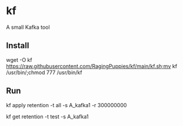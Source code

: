 # kf
A small Kafka tool

## Install
wget -O kf https://raw.githubusercontent.com/RagingPuppies/kf/main/kf.sh;mv kf /usr/bin/;chmod 777 /usr/bin/kf

## Run 
kf apply retention -t all -s A_kafka1 -r 300000000

kf get retention -t test -s A_kafka1
